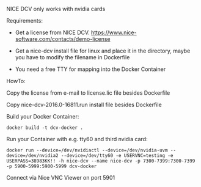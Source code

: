 NICE DCV only works with nvidia cards

Requirements:

- Get a license from NICE DCV. https://www.nice-software.com/contacts/demo-license

- Get a nice-dcv install file for linux and place it in the directory, maybe you have to modify the filename in Dockerfile

- You need a free TTY for mapping into the Docker Container

HowTo:

Copy the license from e-mail to license.lic file besides Dockerfile

Copy nice-dcv-2016.0-16811.run install file besides Dockerfile

Build your Docker Container:

```
docker build -t dcv-docker .
```

Run your Container with e.g. tty60 and third nvidia card:

```
docker run --device=/dev/nvidiactl --device=/dev/nvidia-uvm --device=/dev/nvidia2 --device=/dev/tty60 -e USERVNC=testing -e USERPASS=38983KK!! -h nice-dcv --name nice-dcv -p 7300-7399:7300-7399 -p 5900-5999:5900-5999 dcv-docker 
```

Connect via Nice VNC Viewer on port 5901

